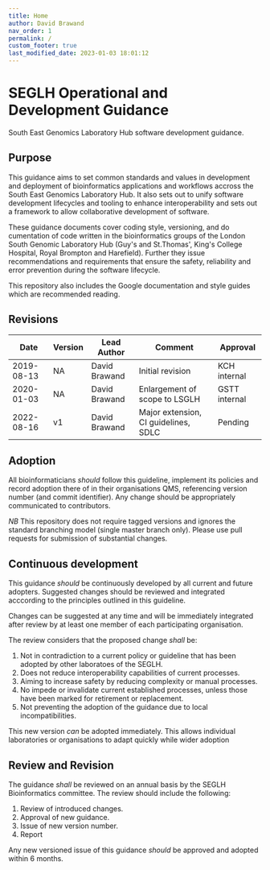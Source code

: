```yaml
---
title: Home
author: David Brawand
nav_order: 1
permalink: /
custom_footer: true
last_modified_date: 2023-01-03 18:01:12
---
```

# SEGLH Operational and Development Guidance

South East Genomics Laboratory Hub software development guidance.

## Purpose
This guidance aims to set common standards and values in development and deployment of bioinformatics applications and 
workflows accross the South East Genomics Laboratory Hub. It also sets out to unify software development lifecycles and 
tooling to enhance interoperability and sets out a framework to allow collaborative development of software.

These guidance documents cover coding style, versioning, and do
cumentation of code written in the bioinformatics groups 
of the London South Genomic Laboratory Hub (Guy's and St.Thomas', King's College Hospital, Royal Brompton and 
Harefield). Further they issue recommendations and requirements that ensure the safety, reliability and error 
prevention during the software lifecycle.

This repository also includes the Google documentation and style guides which are recommended reading.


## Revisions

| Date       | Version | Lead Author       | Comment                              | Approval      |
| ---------- | ------- | ----------------- | ------------------------------------ | ------------- |
| 2019-08-13 | NA      | David Brawand     | Initial revision                     | KCH internal  |
| 2020-01-03 | NA      | David Brawand     | Enlargement of scope to LSGLH        | GSTT internal |
| 2022-08-16 | v1      | David Brawand     | Major extension, CI guidelines, SDLC | Pending       |


## Adoption
All bioinformaticians _should_ follow this guideline, implement its policies and record adoption there of in their 
organisations QMS, referencing version number (and commit identifier). Any change should be appropriately communicated 
to contributors.

*NB* This repository does not require tagged versions and ignores the standard branching model (single master branch 
only). Please use pull requests for submission of substantial changes.


## Continuous development
This guidance _should_ be continuously developed by all current and future adopters. Suggested changes should be 
reviewed and integrated acccording to the principles outlined in this guideline. 

Changes can be suggested at any time and will be immediately integrated after review by at least one member of each 
participating organisation.

The review considers that the proposed change _shall_ be:

1. Not in contradiction to a current policy or guideline that has been adopted by other laboratoes of the SEGLH.
2. Does not reduce interoperability capabilities of current processes.
3. Aiming to increase safety by reducing complexity or manual processes.
4. No impede or invalidate current established processes, unless those have been marked for retirement or replacement.
5. Not preventing the adoption of the guidance due to local incompatibilities.

This new version _can_ be adopted immediately. This allows individual laboratories or organisations to adapt quickly 
while wider adoption 

## Review and Revision
The guidance _shall_ be reviewed on an annual basis by the SEGLH Bioinformatics committee. The review should include 
the following:

1. Review of introduced changes.
2. Approval of new guidance.
3. Issue of new version number.
4. Report 

Any new versioned issue of this guidance _should_ be approved and adopted within 6 months.

